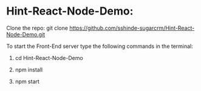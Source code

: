 # Hint-React-Node-Demo:

Clone the repo: git clone https://github.com/sshinde-sugarcrm/Hint-React-Node-Demo.git

To start the Front-End server type the following commands in the terminal:

1. cd Hint-React-Node-Demo

2. npm install
	
3. npm start
